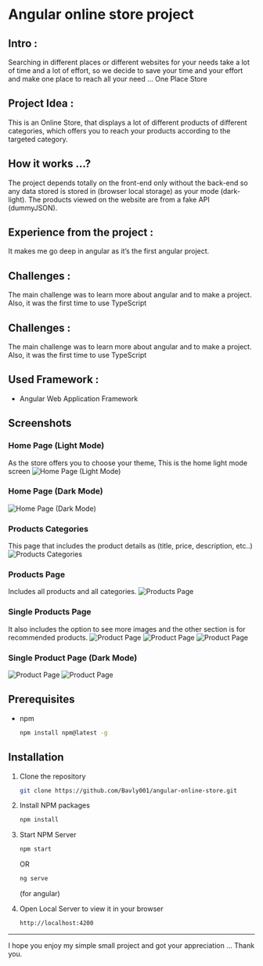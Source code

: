 # Angular online store project
  

## Intro :
  
Searching in different places or different websites for your 
needs take a lot of time and a lot of effort, so we decide to 
save your time and your effort and make one place to reach 
all your need ... One Place Store
  

## Project Idea :
  
This is an Online Store, that displays a lot of different products 
of different categories, which offers you to reach your products according to the targeted category.
  
  
## How it works ...?
  
The project depends totally on the front-end only without the 
back-end so any data stored is stored in (browser local storage) as your mode (dark-light).
The products viewed on the website are from a fake API (dummyJSON).
  

## Experience from the project :  
  
It makes me go deep in angular as it’s the first angular 
project.
  

## Challenges :    
  
The main challenge was to learn more about angular and to make a project. Also, it was the first time to use TypeScript
  

## Challenges :    
  
The main challenge was to learn more about angular and to make a project. Also, it was the first time to use TypeScript
  

## Used Framework :    
  
- Angular Web Application Framework
  
  
## Screenshots
  
### Home Page (Light Mode)
  
  As the store offers you to choose your theme, This is the home light mode screen
  ![Home Page (Light Mode)](/src/assets/screenshots/Screenshot-1.png)
  
### Home Page (Dark Mode)  
  
  ![Home Page (Dark Mode)](/src/assets/screenshots/Screenshot-2.png)
  
### Products Categories  
  This page that includes the product details as (title, price, description, etc..)
  ![Products Categories](/src/assets/screenshots/Screenshot-3.png)
  
### Products Page  
  Includes all products and all categories.
  ![Products Page](/src/assets/screenshots/Screenshot-4.png)

### Single Products Page  
  It also includes the option to see more images and the other section is for recommended products.
  ![Product Page](/src/assets/screenshots/Screenshot-5.png)
  ![Product Page](/src/assets/screenshots/Screenshot-6.png)
  ![Product Page](/src/assets/screenshots/Screenshot-7.png)
  
### Single Product Page (Dark Mode)

  ![Product Page](/src/assets/screenshots/Screenshot-8.png)
  ![Product Page](/src/assets/screenshots/Screenshot-9.png)

## Prerequisites
* npm
  ```sh
  npm install npm@latest -g
  ```
  

## Installation

1. Clone the repository
   ```sh
   git clone https://github.com/Bavly001/angular-online-store.git
   ```
2. Install NPM packages
   ```sh
   npm install
   ```
3. Start NPM Server
   ```sh
   npm start
   ```
   OR  
    ```sh
    ng serve
    ```
   (for angular)
   
4. Open Local Server to view it in your browser
   ```sh
   http://localhost:4200
   ```
  
  
---
  
I hope you enjoy my simple small project and got your appreciation ... Thank you.